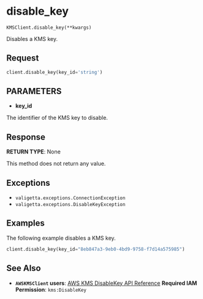 # disable_key

`KMSClient.disable_key(**kwargs)`

Disables a KMS key.

## Request

```python
client.disable_key(key_id='string')
```

## PARAMETERS

- **key_id**

The identifier of the KMS key to disable.

## Response

**RETURN TYPE**: None

This method does not return any value.

## Exceptions

- `valigetta.exceptions.ConnectionException`
- `valigetta.exceptions.DisableKeyException`

## Examples

The following example disables a KMS key.

```python
client.disable_key(key_id="8eb847a3-9eb0-4bd9-9758-f7d14a575985")
```

## See Also

- **`AWSKMSClient` users**:
  [AWS KMS DisableKey API Reference](https://docs.aws.amazon.com/kms/latest/APIReference/API_DisableKey.html)
  **Required IAM Permission**: `kms:DisableKey`
